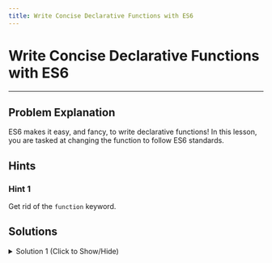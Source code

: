 ```yaml
---
title: Write Concise Declarative Functions with ES6
---
```

# Write Concise Declarative Functions with ES6

---
## Problem Explanation
ES6 makes it easy, and fancy, to write declarative functions! In this lesson, you are tasked at changing the function to follow ES6 standards.

## Hints

### Hint 1

Get rid of the `function` keyword.

## Solutions

<details><summary>Solution 1 (Click to Show/Hide)</summary>

```javascript
const bicycle = {
  gear: 2,
  setGear(newGear) {
    "use strict";
    this.gear = newGear;
  }
};
```

</details>